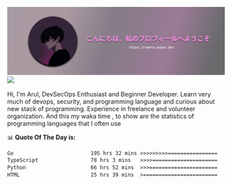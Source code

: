 ![banner](.github/profile-markdown.png)
<img src="https://user-images.githubusercontent.com/73097560/115834477-dbab4500-a447-11eb-908a-139a6edaec5c.gif"></p>

Hi, I'm Arul, DevSecOps Enthusiast and Beginner Developer. Learn very much of devops, security, and programming language and curious about new stack of programming. Experience in freelance and volunteer organization. And this my waka time , to show are the statistics of programming languages that I often use

📊 **Quote Of The Day is:**
<!--START_SECTION:waka-->

```txt
Go                         195 hrs 32 mins >>>>>>>>>================   37.01 %
TypeScript                 78 hrs 3 mins   >>>>=====================   14.77 %
Python                     66 hrs 52 mins  >>>======================   12.66 %
HTML                       25 hrs 39 mins  >========================   04.86 %
```

<!--END_SECTION:waka-->
